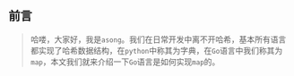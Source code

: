 ## 前言

> 哈喽，大家好，我是`asong`。我们在日常开发中离不开哈希，基本所有语言都实现了哈希数据结构，在`python`中称其为字典，在`Go`语言中我们称其为`map`，本文我们就来介绍一下`Go`语言是如何实现`map`的。



## 